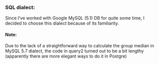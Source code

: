### SQL dialect:
Since I’ve worked with Google MySQL (5.1) DB for quite some time, I decided to choose this dialect because of its familiarity.

#### Note:
Due to the lack of a straightforward way to calculate the group median in MySQL 5.7 dialect, the code in query2 turned out to be a bit lengthy (apparently there are more elegant ways to do it in Postgre)
